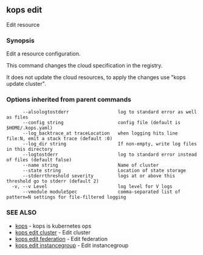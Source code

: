 ## kops edit

Edit resource

### Synopsis


Edit a resource configuration.
	
This command changes the cloud specification in the registry.

It does not update the cloud resources, to apply the changes use "kops update cluster".

### Options inherited from parent commands

```
      --alsologtostderr                  log to standard error as well as files
      --config string                    config file (default is $HOME/.kops.yaml)
      --log_backtrace_at traceLocation   when logging hits line file:N, emit a stack trace (default :0)
      --log_dir string                   If non-empty, write log files in this directory
      --logtostderr                      log to standard error instead of files (default false)
      --name string                      Name of cluster
      --state string                     Location of state storage
      --stderrthreshold severity         logs at or above this threshold go to stderr (default 2)
  -v, --v Level                          log level for V logs
      --vmodule moduleSpec               comma-separated list of pattern=N settings for file-filtered logging
```

### SEE ALSO
* [kops](kops.md)	 - kops is kubernetes ops
* [kops edit cluster](kops_edit_cluster.md)	 - Edit cluster
* [kops edit federation](kops_edit_federation.md)	 - Edit federation
* [kops edit instancegroup](kops_edit_instancegroup.md)	 - Edit instancegroup

